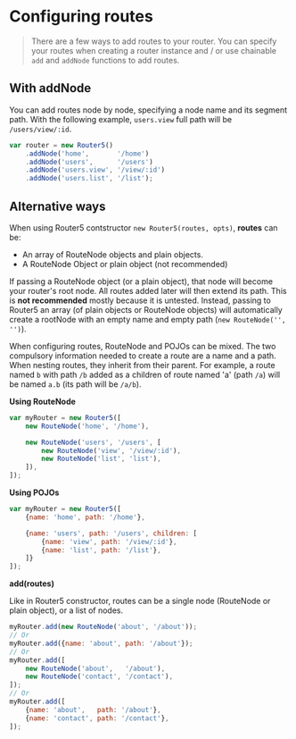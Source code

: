 # Configuring routes

> There are a few ways to add routes to your router. You can specify your routes when creating a router instance and / or use chainable `add` and `addNode` functions to add routes.


## With addNode

You can add routes node by node, specifying a node name and its segment path. With the following example, `users.view` full path will be `/users/view/:id`.

```javascript
var router = new Router5()
    .addNode('home',       '/home')
    .addNode('users',      '/users')
    .addNode('users.view', '/view/:id')
    .addNode('users.list', '/list');
```


## Alternative ways

When using Router5 contstructor `new Router5(routes, opts)`, __routes__ can be:

- An array of RouteNode objects and plain objects.
- A RouteNode Object or plain object (not recommended)

If passing a RouteNode object (or a plain object), that node will become your router's root node. All routes added later will
then extend its path. This is __not recommended__ mostly because it is untested. Instead, passing to Router5 an array (of plain
objects or RouteNode objects) will automatically create a rootNode with an empty name and empty path (`new RouteNode('', '')`).

When configuring routes, RouteNode and POJOs can be mixed. The two compulsory information needed to create a route are a name and a path.
When nesting routes, they inherit from their parent. For example, a route named `b` with path `/b` added as a children of route named
'a' (path `/a`) will be named `a.b` (its path will be `/a/b`).

__Using RouteNode__


```javascript
var myRouter = new Router5([
    new RouteNode('home', '/home'),

    new RouteNode('users', '/users', [
        new RouteNode('view', '/view/:id'),
        new RouteNode('list', 'list'),
    ]),
]);
```

__Using POJOs__

```javascript
var myRouter = new Router5([
    {name: 'home', path: '/home'},

    {name: 'users', path: '/users', children: [
        {name: 'view', path: '/view/:id'},
        {name: 'list', path: '/list'},
    ]}
]);
```

__add(routes)__

Like in Router5 constructor, routes can be a single node (RouteNode or plain object), or a list of nodes.

```javascript
myRouter.add(new RouteNode('about', '/about'));
// Or
myRouter.add({name: 'about', path: '/about'});
// Or
myRouter.add([
    new RouteNode('about',   '/about'),
    new RouteNode('contact', '/contact'),
]);
// Or
myRouter.add([
    {name: 'about',   path: '/about'},
    {name: 'contact', path: '/contact'},
]);
```
